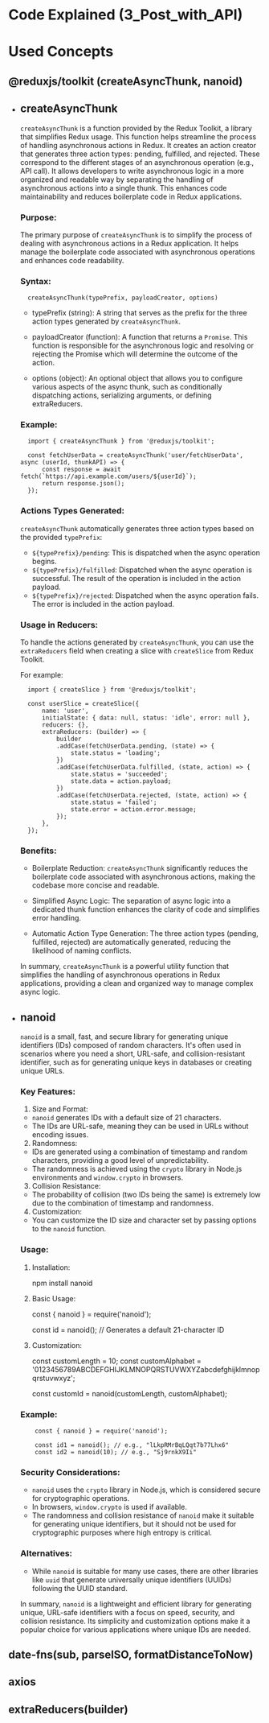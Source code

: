 # Code Explained (3_Post_with_API)

# Used Concepts

## @reduxjs/toolkit (createAsyncThunk, nanoid)

- ## createAsyncThunk

  `createAsyncThunk` is a function provided by the Redux Toolkit, a library that simplifies Redux usage. This function helps streamline the process of handling asynchronous actions in Redux. It creates an action creator that generates three action types: pending, fulfilled, and rejected. These correspond to the different stages of an asynchronous operation (e.g., API call). It allows developers to write asynchronous logic in a more organized and readable way by separating the handling of asynchronous actions into a single thunk. This enhances code maintainability and reduces boilerplate code in Redux applications.

  ### Purpose:

  The primary purpose of `createAsyncThunk` is to simplify the process of dealing with asynchronous actions in a Redux application. It helps manage the boilerplate code associated with asynchronous operations and enhances code readability.

  ### Syntax:

        createAsyncThunk(typePrefix, payloadCreator, options)

  - typePrefix (string): A string that serves as the prefix for the three action types generated by `createAsyncThunk`.

  - payloadCreator (function): A function that returns a `Promise`. This function is responsible for the asynchronous logic and resolving or rejecting the Promise which will determine the outcome of the action.

  - options (object): An optional object that allows you to configure various aspects of the async thunk, such as conditionally dispatching actions, serializing arguments, or defining extraReducers.

  ### Example:

        import { createAsyncThunk } from '@reduxjs/toolkit';

        const fetchUserData = createAsyncThunk('user/fetchUserData', async (userId, thunkAPI) => {
            const response = await fetch(`https://api.example.com/users/${userId}`);
            return response.json();
        });

  ### Actions Types Generated:

  `createAsyncThunk` automatically generates three action types based on the provided `typePrefix`:

  - `${typePrefix}/pending`: This is dispatched when the async operation begins.
  - `${typePrefix}/fulfilled`: Dispatched when the async operation is successful. The result of the operation is included in the action payload.
  - `${typePrefix}/rejected`: Dispatched when the async operation fails. The error is included in the action payload.

  ### Usage in Reducers:

  To handle the actions generated by `createAsyncThunk`, you can use the `extraReducers` field when creating a slice with `createSlice` from Redux Toolkit.

  For example:

        import { createSlice } from '@reduxjs/toolkit';

        const userSlice = createSlice({
            name: 'user',
            initialState: { data: null, status: 'idle', error: null },
            reducers: {},
            extraReducers: (builder) => {
                builder
                .addCase(fetchUserData.pending, (state) => {
                    state.status = 'loading';
                })
                .addCase(fetchUserData.fulfilled, (state, action) => {
                    state.status = 'succeeded';
                    state.data = action.payload;
                })
                .addCase(fetchUserData.rejected, (state, action) => {
                    state.status = 'failed';
                    state.error = action.error.message;
                });
            },
        });

  ### Benefits:

  - Boilerplate Reduction: `createAsyncThunk` significantly reduces the boilerplate code associated with asynchronous actions, making the codebase more concise and readable.

  - Simplified Async Logic: The separation of async logic into a dedicated thunk function enhances the clarity of code and simplifies error handling.

  - Automatic Action Type Generation: The three action types (pending, fulfilled, rejected) are automatically generated, reducing the likelihood of naming conflicts.

  In summary, `createAsyncThunk` is a powerful utility function that simplifies the handling of asynchronous operations in Redux applications, providing a clean and organized way to manage complex async logic.

- ## nanoid

  `nanoid` is a small, fast, and secure library for generating unique identifiers (IDs) composed of random characters. It's often used in scenarios where you need a short, URL-safe, and collision-resistant identifier, such as for generating unique keys in databases or creating unique URLs.

  ### Key Features:

  1. Size and Format:

  - `nanoid` generates IDs with a default size of 21 characters.
  - The IDs are URL-safe, meaning they can be used in URLs without encoding issues.

  2. Randomness:

  - IDs are generated using a combination of timestamp and random characters, providing a good level of unpredictability.
  - The randomness is achieved using the `crypto` library in Node.js environments and `window.crypto` in browsers.

  3. Collision Resistance:

  - The probability of collision (two IDs being the same) is extremely low due to the combination of timestamp and randomness.

  4. Customization:

  - You can customize the ID size and character set by passing options to the `nanoid` function.

  ### Usage:

  1. Installation:

     npm install nanoid

  2. Basic Usage:

     const { nanoid } = require('nanoid');

     const id = nanoid(); // Generates a default 21-character ID

  3. Customization:

     const customLength = 10;
     const customAlphabet = '0123456789ABCDEFGHIJKLMNOPQRSTUVWXYZabcdefghijklmnopqrstuvwxyz';

     const customId = nanoid(customLength, customAlphabet);

  ### Example:

          const { nanoid } = require('nanoid');

          const id1 = nanoid(); // e.g., "lLkpRMrBqLQqt7b77Lhx6"
          const id2 = nanoid(10); // e.g., "Sj9rnkX9Ii"

  ### Security Considerations:

  - `nanoid` uses the `crypto` library in Node.js, which is considered secure for cryptographic operations.
  - In browsers, `window.crypto` is used if available.
  - The randomness and collision resistance of `nanoid` make it suitable for generating unique identifiers, but it should not be used for cryptographic purposes where high entropy is critical.

  ### Alternatives:

  - While `nanoid` is suitable for many use cases, there are other libraries like `uuid` that generate universally unique identifiers (UUIDs) following the UUID standard.

  In summary, `nanoid` is a lightweight and efficient library for generating unique, URL-safe identifiers with a focus on speed, security, and collision resistance. Its simplicity and customization options make it a popular choice for various applications where unique IDs are needed.

## date-fns(sub, parseISO, formatDistanceToNow)

## axios

## extraReducers(builder)
